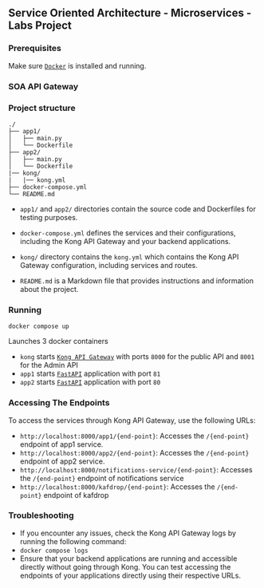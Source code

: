 ## Service Oriented Architecture - Microservices - Labs Project


### Prerequisites

Make sure [`Docker`]([http](https://www.docker.com/)) is installed and running.

### SOA API Gateway


### Project structure
```
./
├── app1/
│   ├── main.py
│   └── Dockerfile
├── app2/
│   ├── main.py
│   └── Dockerfile
|── kong/
|   |── kong.yml
├── docker-compose.yml
└── README.md
```

* `app1/` and `app2/` directories contain the source code and Dockerfiles for testing purposes.

* `docker-compose.yml` defines the services and their configurations, including the Kong API Gateway and your backend applications.

* `kong/` directory contains the  `kong.yml` which contains the Kong API Gateway configuration, including services and routes.

* `README.md` is a Markdown file that provides instructions and information about the project.

### Running

`docker compose up`

Launches 3 docker containers
* `kong` starts [`Kong API Gateway`](https://konghq.com/) with ports `8000` for the public API and `8001` for the Admin API
* `app1` starts [`FastAPI`](https://fastapi.tiangolo.com/) application with port `81`
* `app2` starts [`FastAPI`](https://fastapi.tiangolo.com/) application with port `80`

### Accessing The Endpoints

To access the services through Kong API Gateway, use the following URLs:

* `http://localhost:8000/app1/{end-point}`: Accesses the `/{end-point}` endpoint of app1 service.
* `http://localhost:8000/app2/{end-point}`: Accesses the `/{end-point}` endpoint of app2 service.
* `http://localhost:8000/notifications-service/{end-point}`: Accesses the `/{end-point}` endpoint of notifications service
* `http://localhost:8000/kafdrop/{end-point}`: Accesses the `/{end-point}` endpoint of kafdrop

### Troubleshooting

* If you encounter any issues, check the Kong API Gateway logs by running the following command:
* `docker compose logs`
* Ensure that your backend applications are running and accessible directly without going through Kong. You can test accessing the endpoints of your applications directly using their respective URLs.